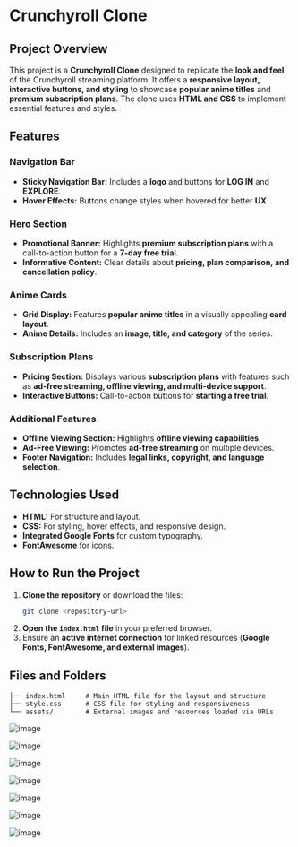 # Crunchyroll Clone

## Project Overview

This project is a **Crunchyroll Clone** designed to replicate the **look and feel** of the Crunchyroll streaming platform. It offers a **responsive layout, interactive buttons, and styling** to showcase **popular anime titles** and **premium subscription plans**. The clone uses **HTML and CSS** to implement essential features and styles.

## Features

### Navigation Bar
- **Sticky Navigation Bar:** Includes a **logo** and buttons for **LOG IN** and **EXPLORE**.
- **Hover Effects:** Buttons change styles when hovered for better **UX**.

### Hero Section
- **Promotional Banner:** Highlights **premium subscription plans** with a call-to-action button for a **7-day free trial**.
- **Informative Content:** Clear details about **pricing, plan comparison, and cancellation policy**.

### Anime Cards
- **Grid Display:** Features **popular anime titles** in a visually appealing **card layout**.
- **Anime Details:** Includes an **image, title, and category** of the series.

### Subscription Plans
- **Pricing Section:** Displays various **subscription plans** with features such as **ad-free streaming, offline viewing, and multi-device support**.
- **Interactive Buttons:** Call-to-action buttons for **starting a free trial**.

### Additional Features
- **Offline Viewing Section:** Highlights **offline viewing capabilities**.
- **Ad-Free Viewing:** Promotes **ad-free streaming** on multiple devices.
- **Footer Navigation:** Includes **legal links, copyright, and language selection**.

## Technologies Used

- **HTML:** For structure and layout.
- **CSS:** For styling, hover effects, and responsive design.
- **Integrated Google Fonts** for custom typography.
- **FontAwesome** for icons.

## How to Run the Project

1. **Clone the repository** or download the files:
   ```sh
   git clone <repository-url>
   ```
2. **Open the `index.html` file** in your preferred browser.
3. Ensure an **active internet connection** for linked resources (**Google Fonts, FontAwesome, and external images**).

## Files and Folders

```
├── index.html     # Main HTML file for the layout and structure
├── style.css      # CSS file for styling and responsiveness
└── assets/        # External images and resources loaded via URLs
```

![image](https://github.com/user-attachments/assets/1c7c54af-e356-4cb3-96f9-3ac00cd0dd19)

![image](https://github.com/user-attachments/assets/c8d86d82-5de2-441d-9ec1-f92179439a7c)

![image](https://github.com/user-attachments/assets/59a894db-28b3-41ad-b69e-fb0047e1fc03)

![image](https://github.com/user-attachments/assets/005bd798-b16a-48e8-add2-b3799211ef3e)

![image](https://github.com/user-attachments/assets/04781db7-af25-4153-a581-ddb9a08a96aa)

![image](https://github.com/user-attachments/assets/448bd985-4d19-450a-9038-558c7e7c5710)

![image](https://github.com/user-attachments/assets/4df57e06-f815-4b89-a11d-42107b583550)
